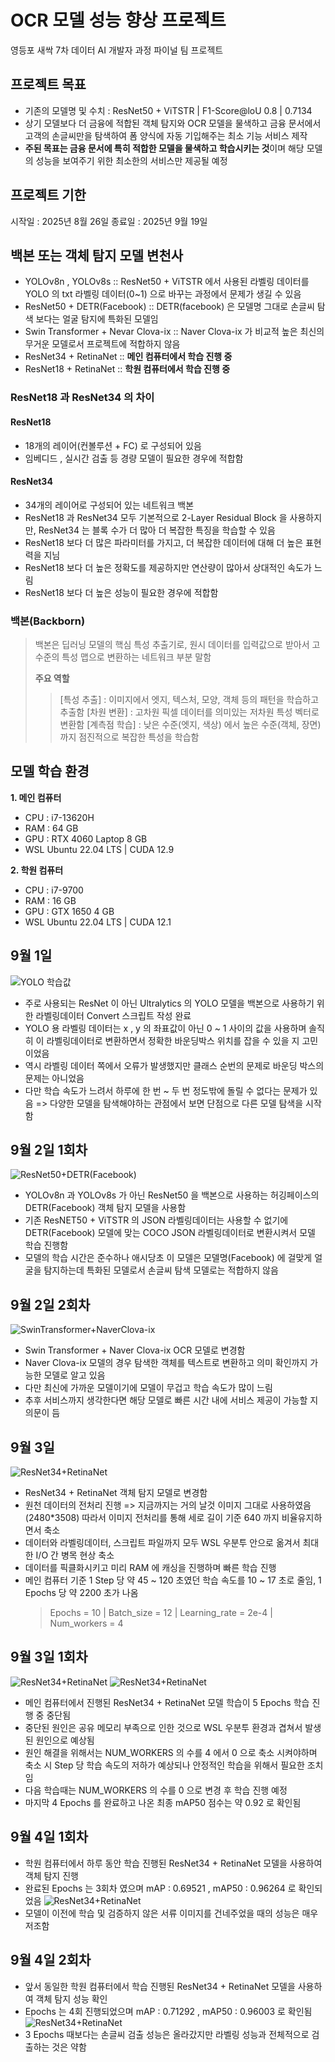 # OCR 모델 성능 향상 프로젝트
영등포 새싹 7차 데이터 AI 개발자 과정 파이널 팀 프로젝트

## 프로젝트 목표
- 기존의 모델명 및 수치 : ResNet50 + ViTSTR | F1-Score@loU 0.8 | 0.7134
- 상기 모델보다 더 금융에 적합된 객체 탐지와 OCR 모델을 물색하고 금융 문서에서 고객의 손글씨만을 탐색하여 폼 양식에 자동 기입해주는 최소 기능 서비스 제작
- **주된 목표는 금융 문서에 특히 적합한 모델을 물색하고 학습시키는 것**이며 해당 모델의 성능을 보여주기 위한 최소한의 서비스만 제공될 예정

## 프로젝트 기한
시작일 : 2025년 8월 26일
종료일 : 2025년 9월 19일

## 백본 또는 객체 탐지 모델 변천사
- YOLOv8n , YOLOv8s                  :: ResNet50 + ViTSTR 에서 사용된 라벨링 데이터를 YOLO 의 txt 라벨링 데이터(0~1) 으로 바꾸는 과정에서 문제가 생길 수 있음
- ResNet50 + DETR(Facebook)          :: DETR(facebook) 은 모델명 그대로 손글씨 탐색 보다는 얼굴 탐지에 특화된 모델임
- Swin Transformer + Nevar Clova-ix  :: Naver Clova-ix 가 비교적 높은 최신의 무거운 모델로서 프로젝트에 적합하지 않음
- ResNet34 + RetinaNet               :: **메인 컴퓨터에서 학습 진행 중**
- ResNet18 + RetinaNet               :: **학원 컴퓨터에서 학습 진행 중**

### ResNet18 과 ResNet34 의 차이
#### ResNet18
- 18개의 레이어(컨볼루션 + FC) 로 구성되어 있음
- 임베디드 , 실시간 검출 등 경량 모델이 필요한 경우에 적합함

#### ResNet34
- 34개의 레이어로 구성되어 있는 네트워크 백본
- ResNet18 과 ResNet34 모두 기본적으로 2-Layer Residual Block 을 사용하지만, ResNet34 는 블록 수가 더 많아 더 복잡한 특징을 학습할 수 있음
- ResNet18 보다 더 많은 파라미터를 가지고, 더 복잡한 데이터에 대해 더 높은 표현력을 지님
- ResNet18 보다 더 높은 정확도를 제공하지만 연산량이 많아서 상대적인 속도가 느림
- ResNet18 보다 더 높은 성능이 필요한 경우에 적합함

### 백본(Backborn)
> 백본은 딥러닝 모델의 핵심 특성 추출기로, 원시 데이터를 입력값으로 받아서 고수준의 특성 맵으로 변환하는 네트워크 부분 말함
>
> **주요 역할**
> > [특성 추출] : 이미지에서 엣지, 텍스처, 모양, 객체 등의 패턴을 학습하고 추출함
> > [차원 변환] : 고차원 픽셀 데이터를 의미있는 저차원 특성 벡터로 변환함
> > [계측점 학습] : 낮은 수준(엣지, 색상) 에서 높은 수준(객체, 장면) 까지 점진적으로 복잡한 특성을 학습함

## 모델 학습 환경
**1. 메인 컴퓨터**
   - CPU : i7-13620H
   - RAM : 64 GB
   - GPU : RTX 4060 Laptop 8 GB
   - WSL Ubuntu 22.04 LTS | CUDA 12.9

**2. 학원 컴퓨터**
   - CPU : i7-9700
   - RAM : 16 GB
   - GPU : GTX 1650 4 GB
   - WSL Ubuntu 22.04 LTS | CUDA 12.1

## 9월 1일
![YOLO 학습값](https://kinox0924.notion.site/image/attachment%3A8e7f424a-d3d8-4731-a31d-72473db9dcf1%3Aimage.png?table=block&id=26192c5a-6f62-80c6-9459-d54cd66c8568&spaceId=89642cca-5ede-4074-9b26-ecde57fbb0d3&width=2000&userId=&cache=v2)
- 주로 사용되는 ResNet 이 아닌 Ultralytics 의 YOLO 모델을 백본으로 사용하기 위한 라벨링데이터 Convert 스크립트 작성 완료
- YOLO 용 라벨링 데이터는 x , y 의 좌표값이 아닌 0 ~ 1 사이의 값을 사용하며 솔직히 이 라벨링데이터로 변환하면서 정확한 바운딩박스 위치를 잡을 수 있을 지 고민이었음
- 역시 라벨링 데이터 쪽에서 오류가 발생했지만 클래스 순번의 문제로 바운딩 박스의 문제는 아니었음
- 다만 학습 속도가 느려서 하루에 한 번 ~ 두 번 정도밖에 돌릴 수 없다는 문제가 있음 => 다양한 모델을 탐색해야하는 관점에서 보면 단점으로 다른 모델 탐색을 시작함

## 9월 2일 1회차
![ResNet50+DETR(Facebook)](https://kinox0924.notion.site/image/attachment%3A5f24ae3b-b17e-41a7-9e2e-cf68861839f5%3Aimage.png?table=block&id=26292c5a-6f62-807b-ac1c-d20e700c141e&spaceId=89642cca-5ede-4074-9b26-ecde57fbb0d3&width=2000&userId=&cache=v2)
- YOLOv8n 과 YOLOv8s 가 아닌 ResNet50 을 백본으로 사용하는 허깅페이스의 DETR(Facebook) 객체 탐지 모델을 사용함
- 기존 ResNET50 + ViTSTR 의 JSON 라벨링데이터는 사용할 수 없기에 DETR(Facebook) 모델에 맞는 COCO JSON 라벨링데이터로 변환시켜서 모델 학습 진행함
- 모델의 학습 시간은 준수하나 애시당초 이 모델은 모델명(Facebook) 에 걸맞게 얼굴을 탐지하는데 특화된 모델로서 손글씨 탐색 모델로는 적합하지 않음

## 9월 2일 2회차
![SwinTransformer+NaverClova-ix](https://kinox0924.notion.site/image/attachment%3Abf86c1c5-18b2-4b66-a6dc-310843719e4b%3Aimage.png?table=block&id=26292c5a-6f62-80a7-8242-c59ba18af86c&spaceId=89642cca-5ede-4074-9b26-ecde57fbb0d3&width=2000&userId=&cache=v2)
- Swin Transformer + Naver Clova-ix OCR 모델로 변경함
- Naver Clova-ix 모델의 경우 탐색한 객체를 텍스트로 변환하고 의미 확인까지 가능한 모델로 알고 있음
- 다만 최신에 가까운 모델이기에 모델이 무겁고 학습 속도가 많이 느림
- 추후 서비스까지 생각한다면 해당 모델로 빠른 시간 내에 서비스 제공이 가능할 지 의문이 듬

## 9월 3일
![ResNet34+RetinaNet](https://kinox0924.notion.site/image/attachment%3A9ce3e55f-8f13-44ca-9b58-5a830e1f06aa%3Aimage.png?table=block&id=26392c5a-6f62-8093-b1f9-ed08f848bead&spaceId=89642cca-5ede-4074-9b26-ecde57fbb0d3&width=1460&userId=&cache=v2)
- ResNet34 + RetinaNet 객체 탐지 모델로 변경함
- 원천 데이터의 전처리 진행 => 지금까지는 거의 날것 이미지 그대로 사용하였음(2480*3508) 따라서 이미지 전처리를 통해 세로 길이 기준 640 까지 비율유지하면서 축소
- 데이터와 라벨링데이터, 스크립트 파일까지 모두 WSL 우분투 안으로 옮겨서 최대한 I/O 간 병목 현상 축소
- 데이터를 픽클화시키고 미리 RAM 에 캐싱을 진행하며 빠른 학습 진행
- 메인 컴퓨터 기준 1 Step 당 약 45 ~ 120 초였던 학습 속도를 10 ~ 17 초로 줄임, 1 Epochs 당 약 2200 초가 나옴
  > Epochs = 10 | Batch_size = 12 | Learning_rate = 2e-4 | Num_workers = 4

## 9월 3일 1회차
![ResNet34+RetinaNet](https://kinox0924.notion.site/image/attachment%3Aad5f5f36-7027-40af-85eb-2b01eccfcc34%3Aimage.png?table=block&id=26392c5a-6f62-80ac-94a7-c30c02501b75&spaceId=89642cca-5ede-4074-9b26-ecde57fbb0d3&width=2000&userId=&cache=v2)
![ResNet34+RetinaNet](https://kinox0924.notion.site/image/attachment%3A65524f5f-68fe-4ace-9355-4512e2c9a13e%3Aimage.png?table=block&id=26392c5a-6f62-8026-a6a2-c52b76fb63ef&spaceId=89642cca-5ede-4074-9b26-ecde57fbb0d3&width=2000&userId=&cache=v2)
- 메인 컴퓨터에서 진행된 ResNet34 + RetinaNet 모델 학습이 5 Epochs 학습 진행 중 중단됨
- 중단된 원인은 공유 메모리 부족으로 인한 것으로 WSL 우분투 환경과 겹쳐서 발생된 원인으로 예상됨
- 원인 해결을 위해서는 NUM_WORKERS 의 수를 4 에서 0 으로 축소 시켜야하며 축소 시 Step 당 학습 속도의 저하가 예상되나 안정적인 학습을 위해서 필요한 조치임
- 다음 학습때는 NUM_WORKERS 의 수를 0 으로 변경 후 학습 진행 예정
- 마지막 4 Epochs 를 완료하고 나온 최종 mAP50 점수는 약 0.92 로 확인됨

## 9월 4일 1회차
- 학원 컴퓨터에서 하루 동안 학습 진행된 ResNet34 + RetinaNet 모델을 사용하여 객체 탐지 진행
- 완료된 Epochs 는 3회차 였으며 mAP : 0.69521 , mAP50 : 0.96264 로 확인되었음
![ResNet34+RetinaNet](https://www.notion.so/image/attachment%3A8a6d8f27-eec8-49e7-9a7e-81d1b2408c74%3Apred_IMG_OCR_6_F_0000113.png?table=block&id=26492c5a-6f62-806e-831b-ef5866030889&spaceId=89642cca-5ede-4074-9b26-ecde57fbb0d3&width=2000&userId=5c2e5fc4-ce21-4e9d-a4c3-4157193c14c4&cache=v2)
- 모델이 이전에 학습 및 검증하지 않은 서류 이미지를 건네주었을 때의 성능은 매우 저조함

## 9월 4일 2회차
- 앞서 동일한 학원 컴퓨터에서 학습 진행된 ResNet34 + RetinaNet 모델을 사용하여 객체 탐지 성능 확인
- Epochs 는 4회 진행되었으며 mAP : 0.71292 , mAP50 : 0.96003 로 확인됨
![ResNet34+RetinaNet](https://www.notion.so/image/attachment%3Af7531ba7-2ed5-4c2e-b912-1196db4a258d%3Aimage.png?table=block&id=26492c5a-6f62-802b-b106-fece80e0fee3&spaceId=89642cca-5ede-4074-9b26-ecde57fbb0d3&width=2000&userId=5c2e5fc4-ce21-4e9d-a4c3-4157193c14c4&cache=v2)
- 3 Epochs 때보다는 손글씨 검출 성능은 올라갔지만 라벨링 성능과 전체적으로 검출하는 것은 약함